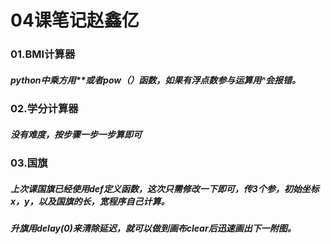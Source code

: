 # 04课笔记赵鑫亿



### 01.BMI计算器

##### python中乘方用**或者pow（）函数，如果有浮点数参与运算用^会报错。



### 02.学分计算器

##### 没有难度，按步骤一步一步算即可



### 03.国旗

##### 上次课国旗已经使用def定义函数，这次只需修改一下即可，传3个参，初始坐标x，y，以及国旗的长，宽程序自己计算。

##### 升旗用delay(0)来清除延迟，就可以做到画布clear后迅速画出下一附图。

### 